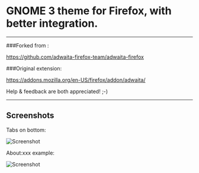 # GNOME 3 theme for Firefox, with better integration.
---

###Forked from : 

https://github.com/adwaita-firefox-team/adwaita-firefox

###Original extension:

https://addons.mozilla.org/en-US/firefox/addon/adwaita/

Help & feedback are both appreciated! ;-)

---

## Screenshots

Tabs on bottom:

![Screenshot](GNOME-Firefox/raw/master/screenshots/Tabsonbottom.png)

About:xxx example:

![Screenshot](GNOME-Firefox/raw/master/screenshots/About-private.png)


